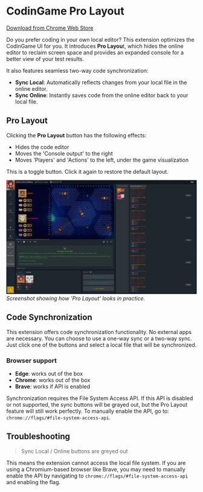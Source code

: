 # CodinGame Pro Layout

[Download from Chrome Web Store](https://chromewebstore.google.com/detail/fleeplnobejocpmlphmbhlnhnimoglpa)

Do you prefer coding in your own local editor? This extension optimizes the CodinGame UI for you. It introduces **Pro Layou**t, which hides the online editor to reclaim screen space and provides an expanded console for a better view of your test results.

It also features seamless two-way code synchronization:

- **Sync Local**: Automatically reflects changes from your local file in the online editor.
- **Sync Online**: Instantly saves code from the online editor back to your local file.

## Pro Layout

Clicking the **Pro Layout** button has the following effects:

* Hides the code editor
* Moves the 'Console output' to the right
* Moves 'Players' and 'Actions' to the left, under the game visualization

This is a toggle button. Click it again to restore the default layout.

![screenshot](images/screenshot.png)
*Screenshot showing how 'Pro Layout' looks in practice.*

## Code Synchronization

This extension offers code synchronization functionality. No external apps are necessary. You can choose to use a one-way sync or a two-way sync. Just click one of the buttons and select a local file that will be synchronized.

### Browser support

* **Edge**: works out of the box
* **Chrome**: works out of the box
* **Brave**: works if API is enabled

Synchronization requires the File System Access API. If this API is disabled or not supported, the sync buttons will be grayed out, but the Pro Layout feature will still work perfectly. To manually enable the API, go to: `chrome://flags/#file-system-access-api`.

## Troubleshooting

> Sync Local / Online buttons are greyed out

This means the extension cannot access the local file system. If you are using a Chromium-based browser like Brave, you may need to manually enable the API by navigating to `chrome://flags/#file-system-access-api` and enabling the flag.
